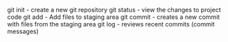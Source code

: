 git init - create a new git repository
git status - view the changes to project code
git add - Add files to staging area
git commit - creates a new commit with files from the staging area
git log - reviews recent commits (commit messages)